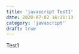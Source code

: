 ```yaml
---
title: 'javascript Test1'
date: 2020-07-02 16:21:13
category: 'javascript'
draft: true
---
```


Test1
